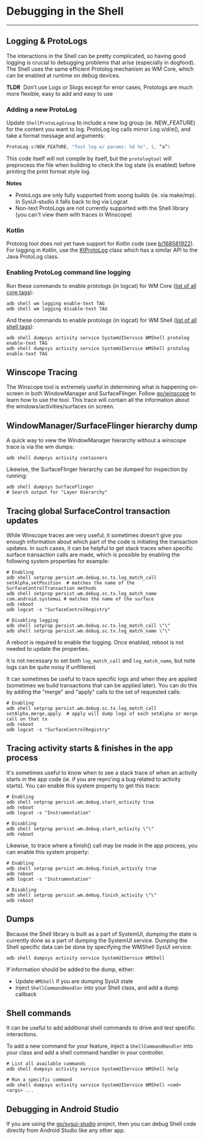 # Debugging in the Shell

---

## Logging & ProtoLogs

The interactions in the Shell can be pretty complicated, so having good logging is crucial to
debugging problems that arise (especially in dogfood).  The Shell uses the same efficient Protolog
mechanism as WM Core, which can be enabled at runtime on debug devices.

**TLDR**&nbsp; Don’t use Logs or Slogs except for error cases, Protologs are much more flexible,
easy to add and easy to use

### Adding a new ProtoLog
Update `ShellProtoLogGroup` to include a new log group (ie. NEW_FEATURE) for the content you want to
log.  ProtoLog log calls mirror Log.v/d/e(), and take a format message and arguments:
```java
ProtoLog.v(NEW_FEATURE, "Test log w/ params: %d %s", 1, “a”)
```
This code itself will not compile by itself, but the `protologtool` will preprocess the file when
building to check the log state (is enabled) before printing the print format style log.

**Notes**
- ProtoLogs are only fully supported from soong builds (ie. via make/mp). In SysUI-studio it falls
  back to log via Logcat
- Non-text ProtoLogs are not currently supported with the Shell library (you can't view them with
  traces in Winscope)

### Kotlin

Protolog tool does not yet have support for Kotlin code (see [b/168581922](https://b.corp.google.com/issues/168581922)).
For logging in Kotlin, use the [KtProtoLog](/libs/WindowManager/Shell/src/com/android/wm/shell/util/KtProtoLog.kt)
class which has a similar API to the Java ProtoLog class.

### Enabling ProtoLog command line logging
Run these commands to enable protologs (in logcat) for WM Core ([list of all core tags](/core/java/com/android/internal/protolog/ProtoLogGroup.java)):
```shell
adb shell wm logging enable-text TAG
adb shell wm logging disable-text TAG
```

And these commands to enable protologs (in logcat) for WM Shell ([list of all shell tags](/libs/WindowManager/Shell/src/com/android/wm/shell/protolog/ShellProtoLogGroup.java)):
```shell
adb shell dumpsys activity service SystemUIService WMShell protolog enable-text TAG
adb shell dumpsys activity service SystemUIService WMShell protolog enable-text TAG
```

## Winscope Tracing

The Winscope tool is extremely useful in determining what is happening on-screen in both
WindowManager and SurfaceFlinger.  Follow [go/winscope](http://go/winscope-help) to learn how to
use the tool.  This trace will contain all the information about the windows/activities/surfaces on
screen.

## WindowManager/SurfaceFlinger hierarchy dump

A quick way to view the WindowManager hierarchy without a winscope trace is via the wm dumps:
```shell
adb shell dumpsys activity containers
```

Likewise, the SurfaceFlinger hierarchy can be dumped for inspection by running:
```shell
adb shell dumpsys SurfaceFlinger
# Search output for "Layer Hierarchy"
```

## Tracing global SurfaceControl transaction updates

While Winscope traces are very useful, it sometimes doesn't give you enough information about which
part of the code is initiating the transaction updates. In such cases, it can be helpful to get
stack traces when specific surface transaction calls are made, which is possible by enabling the
following system properties for example:
```shell
# Enabling
adb shell setprop persist.wm.debug.sc.tx.log_match_call setAlpha,setPosition  # matches the name of the SurfaceControlTransaction methods
adb shell setprop persist.wm.debug.sc.tx.log_match_name com.android.systemui # matches the name of the surface
adb reboot
adb logcat -s "SurfaceControlRegistry"

# Disabling logging
adb shell setprop persist.wm.debug.sc.tx.log_match_call \"\"
adb shell setprop persist.wm.debug.sc.tx.log_match_name \"\"
```

A reboot is required to enable the logging. Once enabled, reboot is not needed to update the
properties.

It is not necessary to set both `log_match_call` and `log_match_name`, but note logs can be quite
noisy if unfiltered.

It can sometimes be useful to trace specific logs and when they are applied (sometimes we build
transactions that can be applied later).  You can do this by adding the "merge" and "apply" calls to
the set of requested calls:
```shell
# Enabling
adb shell setprop persist.wm.debug.sc.tx.log_match_call setAlpha,merge,apply  # apply will dump logs of each setAlpha or merge call on that tx
adb reboot
adb logcat -s "SurfaceControlRegistry"
```

## Tracing activity starts & finishes in the app process

It's sometimes useful to know when to see a stack trace of when an activity starts in the app code
(ie. if you are repro'ing a bug related to activity starts). You can enable this system property to
get this trace:
```shell
# Enabling
adb shell setprop persist.wm.debug.start_activity true
adb reboot
adb logcat -s "Instrumentation"

# Disabling
adb shell setprop persist.wm.debug.start_activity \"\"
adb reboot
```

Likewise, to trace where a finish() call may be made in the app process, you can enable this system
property:
```shell
# Enabling
adb shell setprop persist.wm.debug.finish_activity true
adb reboot
adb logcat -s "Instrumentation"

# Disabling
adb shell setprop persist.wm.debug.finish_activity \"\"
adb reboot
```

## Dumps

Because the Shell library is built as a part of SystemUI, dumping the state is currently done as a
part of dumping the SystemUI service.  Dumping the Shell specific data can be done by specifying the
WMShell SysUI service:

```shell
adb shell dumpsys activity service SystemUIService WMShell
```

If information should be added to the dump, either:
- Update `WMShell` if you are dumping SysUI state
- Inject `ShellCommandHandler` into your Shell class, and add a dump callback

## Shell commands

It can be useful to add additional shell commands to drive and test specific interactions.

To add a new command for your feature, inject a `ShellCommandHandler` into your class and add a
shell command handler in your controller.

```shell
# List all available commands
adb shell dumpsys activity service SystemUIService WMShell help

# Run a specific command
adb shell dumpsys activity service SystemUIService WMShell <cmd> <args> ...
```

## Debugging in Android Studio

If you are using the [go/sysui-studio](http://go/sysui-studio) project, then you can debug Shell
code directly from Android Studio like any other app.
